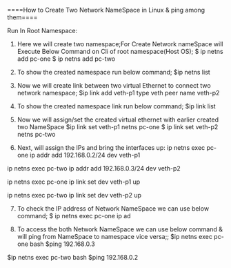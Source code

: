 ====How to Create Two Network NameSpace in Linux & ping among them====

Run In Root Namespace:

1. Here we will create two namespace;For Create Network nameSpace will Execute Below Command on Cli of root namespace(Host OS);
$ ip netns add pc-one
$ ip netns add pc-two

2. To show the created namespace run below command;
$ip netns list

3. Now we will create link between two virtual Ethernet to connect two network namespace;
$ip link add 
 veth-p1 
 type veth
 peer name veth-p2

4. To show the created namespace link run below command;
$ip link list

5. Now we will assign/set the created virtual ethernet with earlier created two NameSpace
$ip link set veth-p1 netns pc-one
$ ip link set veth-p2 netns pc-two

6. Next, will assign the IPs and bring the interfaces up:
ip netns exec pc-one ip addr add 192.168.0.2/24 dev veth-p1

ip netns exec pc-two ip addr add 192.168.0.3/24 dev veth-p2

ip netns exec pc-one ip link set dev veth-p1 up

ip netns exec pc-two ip link set dev veth-p2 up

7. To check the IP address of Network NameSpace we can use below command;
$ ip netns exec pc-one ip ad

8. To access the  both Network NameSpace we can use below command & will ping from NameSpace to namespace vice versa;;
$ip netns exec pc-one bash
$ping 192.168.0.3

$ip netns exec pc-two bash
$ping 192.168.0.2
